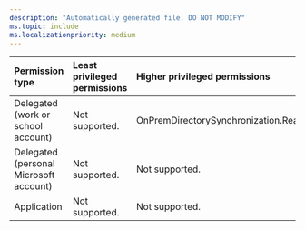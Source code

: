 ```yaml
---
description: "Automatically generated file. DO NOT MODIFY"
ms.topic: include
ms.localizationpriority: medium
---
```


|Permission type|Least privileged permissions|Higher privileged permissions|
|:---|:---|:---|
|Delegated (work or school account)|Not supported.|OnPremDirectorySynchronization.ReadWrite.All|
|Delegated (personal Microsoft account)|Not supported.|Not supported.|
|Application|Not supported.|Not supported.|

